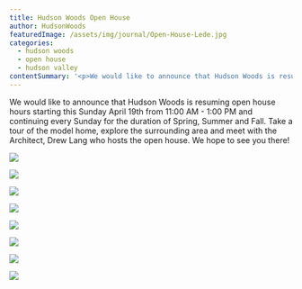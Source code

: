 ```yaml
---
title: Hudson Woods Open House
author: HudsonWoods
featuredImage: /assets/img/journal/Open-House-Lede.jpg
categories:
  - hudson woods
  - open house
  - hudson valley
contentSummary: '<p>We would like to announce that Hudson Woods is resuming open house hours starting this Sunday April 19th from 11:00 AM - 1:00 PM and continuing every Sunday for the duration of Spring, Summer and Fall.</p>'
---
```

<p>We would like to announce that Hudson Woods is resuming open house hours starting this Sunday April 19th from 11:00 AM - 1:00 PM and continuing every Sunday for the duration of Spring, Summer and Fall. Take a tour of the model home, explore the surrounding area and meet with the Architect, Drew Lang who hosts the open house. We hope to see you there!<br></p><p><img src="/assets/img/journal/resized/1-20150414114013.jpg"></p><p><img src="/assets/img/journal/resized/2-20150414114022.jpg"><br></p><p><img src="/assets/img/journal/resized/3-20150414114036.jpg"></p><p><img src="/assets/img/journal/resized/4-20150414114111.jpg"></p><p><img src="/assets/img/journal/resized/5-20150414114118.jpg"></p><p><img src="/assets/img/journal/resized/6-20150414114127.jpg"><br></p><p><img src="/assets/img/journal/resized/7-20150414114134.jpg"><br></p><p><img src="/assets/img/journal/resized/8-20150414114141.jpg"></p><p><br></p>